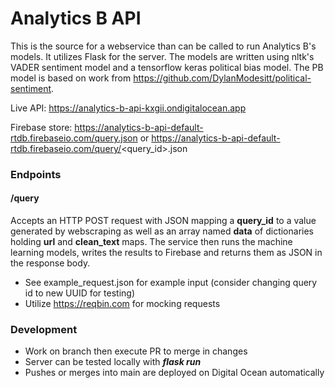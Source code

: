 # Analytics B API

This is the source for a webservice than can be called to run Analytics B's models. It utilizes Flask for the server. The models are written using nltk's VADER sentiment model and a tensorflow keras political bias model. The PB model is based on work from https://github.com/DylanModesitt/political-sentiment. 

Live API: https://analytics-b-api-kxgii.ondigitalocean.app

Firebase store: https://analytics-b-api-default-rtdb.firebaseio.com/query.json or https://analytics-b-api-default-rtdb.firebaseio.com/query/<query_id>.json


### Endpoints

#### /query
Accepts an HTTP POST request with JSON mapping a **query_id** to a value generated by webscraping as well as an array named **data** of dictionaries holding **url** and **clean_text** maps. The service then runs the machine learning models, writes the results to Firebase and returns them as JSON in the response body. 

- See example_request.json for example input (consider changing query id to new UUID for testing)
- Utilize https://reqbin.com for mocking requests



### Development
- Work on branch then execute PR to merge in changes
- Server can be tested locally with ***flask run***
- Pushes or merges into main are deployed on Digital Ocean automatically
